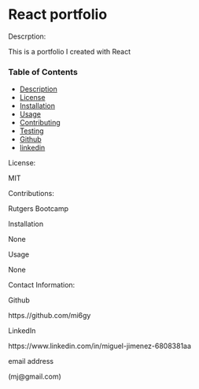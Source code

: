 # React portfolio

<p>Descrption:</p>
This is a portfolio I created with React 

### Table of Contents
* [Description](#descripe)
* [License](#license)
* [Installation](#install)
* [Usage](#usage)
* [Contributing](#contributing)
* [Testing](#test)
* [Github](#github)
* [linkedin](#linked)

 <p>License:</p>
MIT

<p>Contributions:</p>
Rutgers Bootcamp

<p>Installation</p>
None

<p>Usage</p>
None

<p>Contact Information:
<p>Github</p>
<a>https.//github.com/mi6gy</a>
<p>LinkedIn</p>
<a>https://www.linkedin.com/in/miguel-jimenez-6808381aa</a>
<p>email address</p>
(mj@gmail.com)
